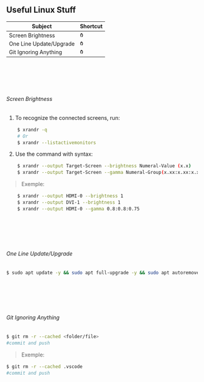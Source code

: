 ## Useful Linux Stuff

 <table>
        <thead>
            <tr>
                <th>Subject</th>
                <th>Shortcut</th>
            </tr>
        </thead>
        <tbody>
            <tr>
                <td>Screen Brightness</td>
                <td>
                    <a href="https://github.com/M4NS0/Workspaces/tree/master/Linux#screen-brightness"><img src="github.png" style="width:8px; height:12px" title="Screen Brightness" alt="Screen Brightness"></a>
                </td>
            </tr>
            <tr>
                <td>One Line Update/Upgrade</td>
                <td>
                    <a href="https://github.com/M4NS0/Workspaces/tree/master/Linux#one-line-updateupgrade"><img src="github.png" style="width:8px; height:12px" title="One Line Update/Upgrade" alt="One Line Update and Upgrade"></a>
                </td>
            </tr>
             <tr>
                <td>Git Ignoring Anything</td>
                <td>
                    <a href="https://github.com/M4NS0/Workspaces/tree/master/Linux#git-ignoring-anything"><img src="github.png" style="width:8px; height:12px" title="One Line Update/Upgrade" alt="Git Ignoring Anything"></a>
                </td>
            </tr>
        </tbody>
 </table>


<br>
<br>
<br>
<br>

###### Screen Brightness

1. To recognize the connected screens, run:
```sh
	$ xrandr -q
	# Or
	$ xrandr --listactivemonitors
```
2. Use the command with syntax: 
```sh
	$ xrandr --output Target-Screen --brightness Numeral-Value (x.x)
	$ xrandr --output Target-Screen --gamma Numeral-Group(x.xx:x.xx:x.xx)
```
> Exemple:
```sh
	$ xrandr --output HDMI-0 --brightness 1
	$ xrandr --output DVI-1 --brightness 1
	$ xrandr --output HDMI-0 --gamma 0.8:0.8:0.75
```
<br>
<br>
<br>
<br>

###### One Line Update/Upgrade
```sh
$ sudo apt update -y && sudo apt full-upgrade -y && sudo apt autoremove -y && sudo apt clean -y && sudo apt autoclean -y
```

<br>
<br>
<br>
<br>

###### Git Ignoring Anything
```sh
$ git rm -r --cached <folder/file>
#commit and push
```
> Exemple:
```sh
$ git rm -r --cached .vscode
#commit and push
```
<br>
<br>
<br>
<br>
